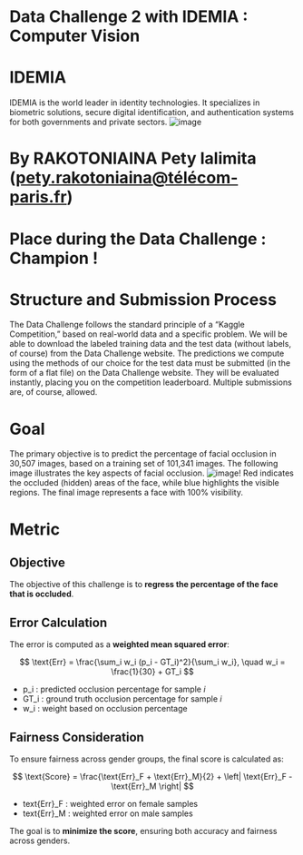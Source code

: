 # Data Challenge 2 with IDEMIA : Computer Vision

# IDEMIA 
IDEMIA is the world leader in identity technologies. It specializes in biometric solutions, secure digital identification, and authentication systems for both governments and private sectors.
![image](https://github.com/user-attachments/assets/30139190-db91-4098-97f9-105a12159ca4)

# By RAKOTONIAINA Pety Ialimita (pety.rakotoniaina@télécom-paris.fr)

# Place during the Data Challenge : Champion ! 

# Structure and Submission Process
The Data Challenge follows the standard principle of a “Kaggle Competition,” based on real-world data and a specific problem. We will be able to download the labeled training data and the test data (without labels, of course) from the Data Challenge website. The predictions we compute using the methods of our choice for the test data must be submitted (in the form of a flat file) on the Data Challenge website. They will be evaluated instantly, placing you on the competition leaderboard. Multiple submissions are, of course, allowed.

# Goal
The primary objective is to predict the percentage of facial occlusion in 30,507 images, based on a training set of 101,341 images. The following image illustrates the key aspects of facial occlusion.
![image](https://github.com/user-attachments/assets/998844b2-c83d-479a-9834-51ec9970d685)!
Red indicates the occluded (hidden) areas of the face, while blue highlights the visible regions. The final image represents a face with 100% visibility.

# Metric
## Objective  
The objective of this challenge is to **regress the percentage of the face that is occluded**.

## Error Calculation
The error is computed as a **weighted mean squared error**:

$$
\text{Err} = \frac{\sum_i w_i (p_i - GT_i)^2}{\sum_i w_i}, \quad w_i = \frac{1}{30} + GT_i
$$

- p_i \: predicted occlusion percentage for sample *i*
-  GT_i \: ground truth occlusion percentage for sample *i*
- w_i \: weight based on occlusion percentage

## Fairness Consideration

To ensure fairness across gender groups, the final score is calculated as:

$$
\text{Score} = \frac{\text{Err}_F + \text{Err}_M}{2} + \left| \text{Err}_F - \text{Err}_M \right|
$$

- text{Err}_F \: weighted error on female samples
- text{Err}_M \: weighted error on male samples

The goal is to **minimize the score**, ensuring both accuracy and fairness across genders.
